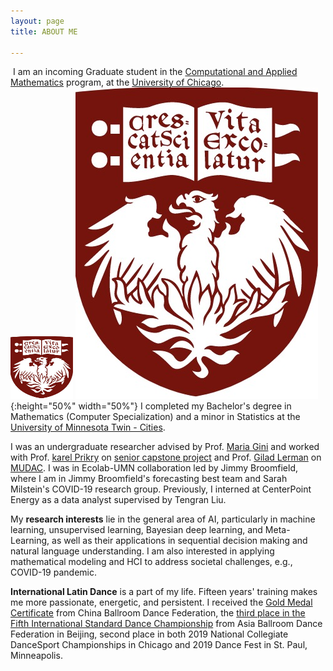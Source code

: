 ```yaml
---
layout: page
title: ABOUT ME

---
```

![]()
I am an incoming Graduate student in the [Computational and Applied Mathematics](https://cam.uchicago.edu/) program, at the [University of Chicago](https://www.uchicago.edu/).                  
<img src="uc.jpeg" width="100" height="100">
![](uc.jpeg){:height="50%" width="50%"}
I completed my Bachelor's degree in Mathematics (Computer Specialization) and a minor in Statistics at the [University of Minnesota Twin - Cities](https://twin-cities.umn.edu/). 

I was an undergraduate researcher advised by Prof. [Maria Gini](https://www-users.cs.umn.edu/~gini/) and worked with Prof. [karel Prikry](https://de.wikipedia.org/wiki/Karel_Prikry) on [senior capstone project]() and Prof. [Gilad Lerman](http://www-users.math.umn.edu/~lerman/) on [MUDAC](http://www.mudac.org/mankato/). I was in Ecolab-UMN collaboration led by Jimmy Broomfield, where I am in Jimmy Broomfield's forecasting best team and Sarah Milstein's COVID-19 research group. Previously, I interned at CenterPoint Energy as a data analyst supervised by Tengran Liu.

My **research interests** lie in the general area of AI, particularly in machine learning, unsupervised learning, Bayesian deep learning, and Meta-Learning, as well as their applications in sequential decision making and natural language understanding. I am also interested in applying mathematical modeling and HCI to address societal challenges, e.g., COVID-19 pandemic.

**International Latin Dance** is a part of my life. Fifteen years' training makes me more passionate, energetic, and persistent. I received the [Gold Medal Certificate](assets/img/gold.jpg) from China Ballroom Dance Federation, the [third place in the Fifth International Standard Dance Championship](assets/img/abdf2.jpg) from Asia Ballroom Dance Federation in Beijing, second place in both 2019 National Collegiate DanceSport Championships in Chicago and 2019 Dance Fest in St. Paul, Minneapolis.

